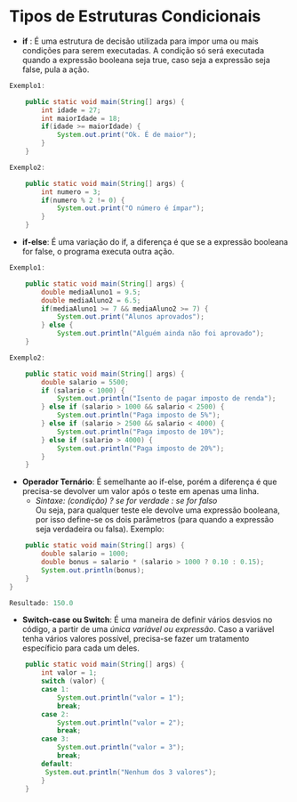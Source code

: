 # Tipos de Estruturas Condicionais

* **if** : É uma estrutura de decisão utilizada para impor uma ou mais condições para serem executadas. A condição só será executada quando a expressão booleana seja true, caso seja a expressão seja false, pula a ação.
~~~java
Exemplo1: 

    public static void main(String[] args) {
        int idade = 27;
        int maiorIdade = 18;
        if(idade >= maiorIdade) {
            System.out.print("Ok. É de maior");
        } 
    }

Exemplo2:

    public static void main(String[] args) {
        int numero = 3;
        if(numero % 2 != 0) {
            System.out.print("O número é ímpar");
        } 
    }

~~~

* **if-else**: É uma variação do if, a diferença é que se a expressão booleana for false, o programa executa outra ação.
~~~java
Exemplo1: 

    public static void main(String[] args) {
        double mediaAluno1 = 9.5;
        double mediaAluno2 = 6.5;
        if(mediaAluno1 >= 7 && mediaAluno2 >= 7) {
            System.out.print("Alunos aprovados");
        } else { 
            System.out.println("Alguém ainda não foi aprovado");
    }

Exemplo2:

    public static void main(String[] args) {
        double salario = 5500;
        if (salario < 1000) { 
            System.out.println("Isento de pagar imposto de renda");
        } else if (salario > 1000 && salario < 2500) { 
            System.out.println("Paga imposto de 5%");
        } else if (salario > 2500 && salario < 4000) { 
            System.out.println("Paga imposto de 10%");
        } else if (salario > 4000) { 
            System.out.println("Paga imposto de 20%");
        }
    }
~~~

* **Operador Ternário**: É semelhante ao if-else, porém a diferença é que precisa-se devolver um valor após o teste em apenas uma linha.
    * *Sintaxe: (condição) ? se for verdade : se for falso*  
    Ou seja, para qualquer teste ele devolve uma expressão booleana, por isso define-se os dois parâmetros (para quando a expressão seja verdadeira ou falsa).
    Exemplo:
~~~java
    public static void main(String[] args) {
        double salario = 1000;
        double bonus = salario * (salario > 1000 ? 0.10 : 0.15);
        System.out.println(bonus);
    }
} 

Resultado: 150.0
~~~

* **Switch-case ou Switch**: É uma maneira de definir vários desvios no código, a partir de uma *única variável ou expressão*. Caso a variável tenha vários valores possível, precisa-se fazer um tratamento específicio para cada um deles. 
~~~java
    public static void main(String[] args) {
        int valor = 1;
        switch (valor) {
        case 1:
            System.out.println("valor = 1");
            break;
        case 2:
            System.out.println("valor = 2");
            break;
        case 3:
            System.out.println("valor = 3");
            break;
        default:
         System.out.println("Nenhum dos 3 valores");
        }
    }
~~~
